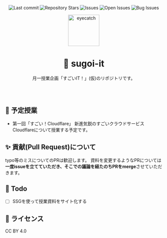 <div align="center">

![Last commit](https://img.shields.io/github/last-commit/Comamoca/sugoi-it?style=flat-square)
![Repository Stars](https://img.shields.io/github/stars/Comamoca/sugoi-it?style=flat-square)
![Issues](https://img.shields.io/github/issues/Comamoca/sugoi-it?style=flat-square)
![Open Issues](https://img.shields.io/github/issues-raw/Comamoca/sugoi-it?style=flat-square)
![Bug Issues](https://img.shields.io/github/issues/Comamoca/sugoi-it/bug?style=flat-square)

<img src="https://emoji2svg.deno.dev/api/🦊" alt="eyecatch" height="100">

# 🦊 sugoi-it

月一授業企画「すごいIT！」(仮)のリポジトリです。

<br>
<br>

</div>

<div align="center">

</div>

## 🏫 予定授業

- 第一回「すごい！Cloudflare」
新進気鋭のすごいクラウドサービスCloudflareについて授業する予定です。

## ✨ 貢献(Pull Request)について

typo等のミスについてのPRは歓迎します。
資料を変更するようなPRについては**一度issueを立てていただき、そこでの議論を経たのちPRをmerge**させていただきます。

## 📝 Todo

- [ ] SSGを使って授業資料をサイト化する

## 📜 ライセンス

CC BY 4.0
